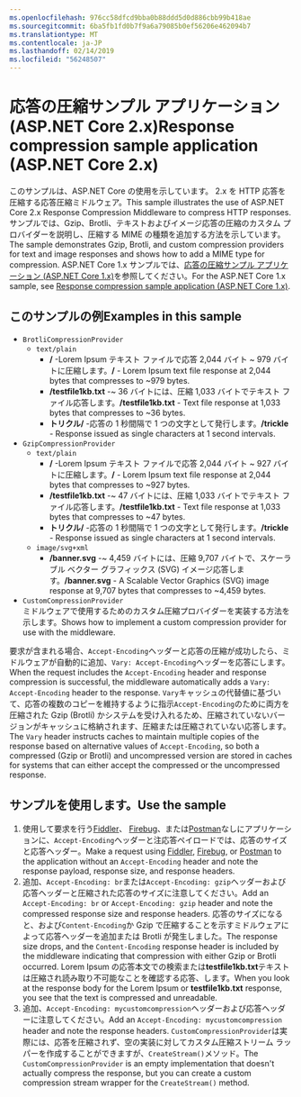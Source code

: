 ```yaml
---
ms.openlocfilehash: 976cc58dfcd9bba0b88ddd5d0d886cbb99b418ae
ms.sourcegitcommit: 6ba5fb1fd0b7f9a6a79085b0ef56206e462094b7
ms.translationtype: MT
ms.contentlocale: ja-JP
ms.lasthandoff: 02/14/2019
ms.locfileid: "56248507"
---
```

# <a name="response-compression-sample-application-aspnet-core-2x"></a><span data-ttu-id="e9998-101">応答の圧縮サンプル アプリケーション (ASP.NET Core 2.x)</span><span class="sxs-lookup"><span data-stu-id="e9998-101">Response compression sample application (ASP.NET Core 2.x)</span></span>

<span data-ttu-id="e9998-102">このサンプルは、ASP.NET Core の使用を示しています。 2.x を HTTP 応答を圧縮する応答圧縮ミドルウェア。</span><span class="sxs-lookup"><span data-stu-id="e9998-102">This sample illustrates the use of ASP.NET Core 2.x Response Compression Middleware to compress HTTP responses.</span></span> <span data-ttu-id="e9998-103">サンプルでは、Gzip、Brotli、テキストおよびイメージ応答の圧縮のカスタム プロバイダーを説明し、圧縮する MIME の種類を追加する方法を示しています。</span><span class="sxs-lookup"><span data-stu-id="e9998-103">The sample demonstrates Gzip, Brotli, and custom compression providers for text and image responses and shows how to add a MIME type for compression.</span></span> <span data-ttu-id="e9998-104">ASP.NET Core 1.x サンプルでは、[応答の圧縮サンプル アプリケーション (ASP.NET Core 1.x)](https://github.com/aspnet/Docs/tree/master/aspnetcore/performance/response-compression/samples/1.x)を参照してください。</span><span class="sxs-lookup"><span data-stu-id="e9998-104">For the ASP.NET Core 1.x sample, see [Response compression sample application (ASP.NET Core 1.x)](https://github.com/aspnet/Docs/tree/master/aspnetcore/performance/response-compression/samples/1.x).</span></span>

## <a name="examples-in-this-sample"></a><span data-ttu-id="e9998-105">このサンプルの例</span><span class="sxs-lookup"><span data-stu-id="e9998-105">Examples in this sample</span></span>

* `BrotliCompressionProvider`
  * `text/plain`
    * <span data-ttu-id="e9998-106">**/** -Lorem Ipsum テキスト ファイルで応答 2,044 バイト ~ 979 バイトに圧縮します。</span><span class="sxs-lookup"><span data-stu-id="e9998-106">**/** - Lorem Ipsum text file response at 2,044 bytes that compresses to ~979 bytes.</span></span>
    * <span data-ttu-id="e9998-107">**/testfile1kb.txt** -~ 36 バイトには、圧縮 1,033 バイトでテキスト ファイル応答します。</span><span class="sxs-lookup"><span data-stu-id="e9998-107">**/testfile1kb.txt** - Text file response at 1,033 bytes that compresses to ~36 bytes.</span></span>
    * <span data-ttu-id="e9998-108">**トリクル/** -応答の 1 秒間隔で 1 つの文字として発行します。</span><span class="sxs-lookup"><span data-stu-id="e9998-108">**/trickle** - Response issued as single characters at 1 second intervals.</span></span>
* `GzipCompressionProvider`
  * `text/plain`
    * <span data-ttu-id="e9998-109">**/** -Lorem Ipsum テキスト ファイルで応答 2,044 バイト ~ 927 バイトに圧縮します。</span><span class="sxs-lookup"><span data-stu-id="e9998-109">**/** - Lorem Ipsum text file response at 2,044 bytes that compresses to ~927 bytes.</span></span>
    * <span data-ttu-id="e9998-110">**/testfile1kb.txt** -~ 47 バイトには、圧縮 1,033 バイトでテキスト ファイル応答します。</span><span class="sxs-lookup"><span data-stu-id="e9998-110">**/testfile1kb.txt** - Text file response at 1,033 bytes that compresses to ~47 bytes.</span></span>
    * <span data-ttu-id="e9998-111">**トリクル/** -応答の 1 秒間隔で 1 つの文字として発行します。</span><span class="sxs-lookup"><span data-stu-id="e9998-111">**/trickle** - Response issued as single characters at 1 second intervals.</span></span>
  * `image/svg+xml`
    * <span data-ttu-id="e9998-112">**/banner.svg** -~ 4,459 バイトには、圧縮 9,707 バイトで、スケーラブル ベクター グラフィックス (SVG) イメージ応答します。</span><span class="sxs-lookup"><span data-stu-id="e9998-112">**/banner.svg** - A Scalable Vector Graphics (SVG) image response at 9,707 bytes that compresses to ~4,459 bytes.</span></span>
* `CustomCompressionProvider`<br><span data-ttu-id="e9998-113">ミドルウェアで使用するためのカスタム圧縮プロバイダーを実装する方法を示します。</span><span class="sxs-lookup"><span data-stu-id="e9998-113">Shows how to implement a custom compression provider for use with the middleware.</span></span>

<span data-ttu-id="e9998-114">要求が含まれる場合、`Accept-Encoding`ヘッダーと応答の圧縮が成功したら、ミドルウェアが自動的に追加、`Vary: Accept-Encoding`ヘッダーを応答にします。</span><span class="sxs-lookup"><span data-stu-id="e9998-114">When the request includes the `Accept-Encoding` header and response compression is successful, the middleware automatically adds a `Vary: Accept-Encoding` header to the response.</span></span> <span data-ttu-id="e9998-115">`Vary`キャッシュの代替値に基づいて、応答の複数のコピーを維持するように指示`Accept-Encoding`のために両方を圧縮された Gzip (Brotli) かシステムを受け入れるため、圧縮されていないバージョンがキャッシュに格納されます、圧縮または圧縮されていない応答します。</span><span class="sxs-lookup"><span data-stu-id="e9998-115">The `Vary` header instructs caches to maintain multiple copies of the response based on alternative values of `Accept-Encoding`, so both a compressed (Gzip or Brotli) and uncompressed version are stored in caches for systems that can either accept the compressed or the uncompressed response.</span></span>

## <a name="use-the-sample"></a><span data-ttu-id="e9998-116">サンプルを使用します。</span><span class="sxs-lookup"><span data-stu-id="e9998-116">Use the sample</span></span>

1. <span data-ttu-id="e9998-117">使用して要求を行う[Fiddler](http://www.telerik.com/fiddler)、 [Firebug](http://getfirebug.com/)、または[Postman](https://www.getpostman.com/)なしにアプリケーションに、`Accept-Encoding`ヘッダーと注応答ペイロードでは、応答のサイズと応答ヘッダー。</span><span class="sxs-lookup"><span data-stu-id="e9998-117">Make a request using [Fiddler](http://www.telerik.com/fiddler), [Firebug](http://getfirebug.com/), or [Postman](https://www.getpostman.com/) to the application without an `Accept-Encoding` header and note the response payload, response size, and response headers.</span></span>
1. <span data-ttu-id="e9998-118">追加、`Accept-Encoding: br`または`Accept-Encoding: gzip`ヘッダーおよび応答ヘッダーと圧縮された応答のサイズに注意してください。</span><span class="sxs-lookup"><span data-stu-id="e9998-118">Add an `Accept-Encoding: br` or `Accept-Encoding: gzip` header and note the compressed response size and response headers.</span></span> <span data-ttu-id="e9998-119">応答のサイズになると、および`Content-Encoding`か Gzip で圧縮することを示すミドルウェアによって応答ヘッダーを追加または Brotli が発生しました。</span><span class="sxs-lookup"><span data-stu-id="e9998-119">The response size drops, and the `Content-Encoding` response header is included by the middleware indicating that compression with either Gzip or Brotli occurred.</span></span> <span data-ttu-id="e9998-120">Lorem Ipsum の応答本文での検索または**testfile1kb.txt**テキストは圧縮され読み取り不可能なことを確認する応答、します。</span><span class="sxs-lookup"><span data-stu-id="e9998-120">When you look at the response body for the Lorem Ipsum or **testfile1kb.txt** response, you see that the text is compressed and unreadable.</span></span>
1. <span data-ttu-id="e9998-121">追加、`Accept-Encoding: mycustomcompression`ヘッダーおよび応答ヘッダーに注意してください。</span><span class="sxs-lookup"><span data-stu-id="e9998-121">Add an `Accept-Encoding: mycustomcompression` header and note the response headers.</span></span> <span data-ttu-id="e9998-122">`CustomCompressionProvider`は実際には、応答を圧縮されず、空の実装に対してカスタム圧縮ストリーム ラッパーを作成することができますが、`CreateStream()`メソッド。</span><span class="sxs-lookup"><span data-stu-id="e9998-122">The `CustomCompressionProvider` is an empty implementation that doesn't actually compress the response, but you can create a custom compression stream wrapper for the `CreateStream()` method.</span></span>
